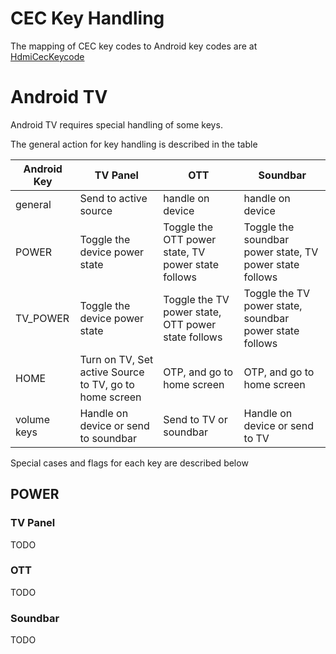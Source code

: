 # CEC Key Handling

The mapping of CEC key codes to Android key codes are at
[HdmiCecKeycode](HdmiCecKeycode.java)

# Android TV

Android TV requires special handling of some keys.

The general action for key handling is described in the table

| Android Key | TV Panel                                               | OTT                        | Soundbar                                               |
| ----------- | -----------------                                      | -------------------        | -------------------                                    |
| general     | Send to active source                                  | handle on device           | handle on device                                       |
| POWER       | Toggle the device power state  | Toggle the OTT power state, TV power state follows | Toggle the soundbar power state, TV power state follows|
| TV_POWER    | Toggle the device power state  | Toggle the TV power state, OTT power state follows | Toggle the TV power state, soundbar power state follows|
| HOME        | Turn on TV, Set active Source to TV, go to home screen | OTP, and go to home screen | OTP, and go to home screen                             |
| volume keys | Handle on device or send to soundbar                   | Send to TV or soundbar     | Handle on device or send to TV                         |

Special cases and flags for each key are described below

## POWER

### TV Panel

TODO

### OTT

TODO

### Soundbar

TODO


